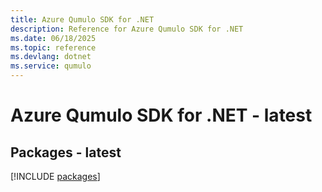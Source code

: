 ```yaml
---
title: Azure Qumulo SDK for .NET
description: Reference for Azure Qumulo SDK for .NET
ms.date: 06/18/2025
ms.topic: reference
ms.devlang: dotnet
ms.service: qumulo
---
```

# Azure Qumulo SDK for .NET - latest
## Packages - latest
[!INCLUDE [packages](qumulo-index.md)]